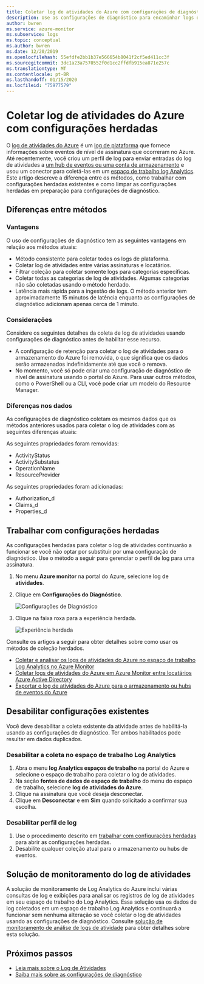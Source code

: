 ```yaml
---
title: Coletar log de atividades do Azure com configurações de diagnóstico (versão prévia) – Azure Monitor | Microsoft Docs
description: Use as configurações de diagnóstico para encaminhar logs de atividades do Azure para Azure Monitor logs, armazenamento do Azure ou hubs de eventos do Azure.
author: bwren
ms.service: azure-monitor
ms.subservice: logs
ms.topic: conceptual
ms.author: bwren
ms.date: 12/20/2019
ms.openlocfilehash: 55efdfe2bb1b37e566654b8041f2cf5ed411cc3f
ms.sourcegitcommit: 3dc1a23a7570552f0d1cc2ffdfb915ea871e257c
ms.translationtype: MT
ms.contentlocale: pt-BR
ms.lasthandoff: 01/15/2020
ms.locfileid: "75977579"
---
```

# <a name="collect-azure-activity-log-with-legacy-settings"></a>Coletar log de atividades do Azure com configurações herdadas
O [log de atividades do Azure](platform-logs-overview.md) é um [log de plataforma](platform-logs-overview.md) que fornece informações sobre eventos de nível de assinatura que ocorreram no Azure. Até recentemente, você criou um perfil de log para enviar entradas do log de atividades a [um hub de eventos ou uma conta de armazenamento](activity-log-export.md) e usou um conector para coletá-las em um [espaço de trabalho log Analytics](activity-log-collect.md). Este artigo descreve a diferença entre os métodos, como trabalhar com configurações herdadas existentes e como limpar as configurações herdadas em preparação para configurações de diagnóstico.


## <a name="differences-between-methods"></a>Diferenças entre métodos

### <a name="advantages"></a>Vantagens
O uso de configurações de diagnóstico tem as seguintes vantagens em relação aos métodos atuais:

- Método consistente para coletar todos os logs de plataforma.
- Coletar log de atividades entre várias assinaturas e locatários.
- Filtrar coleção para coletar somente logs para categorias específicas.
- Coletar todas as categorias de log de atividades. Algumas categorias não são coletadas usando o método herdado.
- Latência mais rápida para a ingestão de logs. O método anterior tem aproximadamente 15 minutos de latência enquanto as configurações de diagnóstico adicionam apenas cerca de 1 minuto.

### <a name="considerations"></a>Considerações
Considere os seguintes detalhes da coleta de log de atividades usando configurações de diagnóstico antes de habilitar esse recurso.

- A configuração de retenção para coletar o log de atividades para o armazenamento do Azure foi removida, o que significa que os dados serão armazenados indefinidamente até que você o remova.
- No momento, você só pode criar uma configuração de diagnóstico de nível de assinatura usando o portal do Azure. Para usar outros métodos, como o PowerShell ou a CLI, você pode criar um modelo do Resource Manager.


### <a name="differences-in-data"></a>Diferenças nos dados
As configurações de diagnóstico coletam os mesmos dados que os métodos anteriores usados para coletar o log de atividades com as seguintes diferenças atuais:

As seguintes propriedades foram removidas:

- ActivityStatus
- ActivitySubstatus
- OperationName
- ResourceProvider

As seguintes propriedades foram adicionadas:

- Authorization_d
- Claims_d
- Properties_d

## <a name="work-with-legacy-settings"></a>Trabalhar com configurações herdadas
As configurações herdadas para coletar o log de atividades continuarão a funcionar se você não optar por substituir por uma configuração de diagnóstico. Use o método a seguir para gerenciar o perfil de log para uma assinatura.

1. No menu **Azure monitor** na portal do Azure, selecione log de **atividades**.
3. Clique em **Configurações do Diagnóstico**.

   ![Configurações de Diagnóstico](media/diagnostic-settings-subscription/diagnostic-settings.png)

4. Clique na faixa roxa para a experiência herdada.

    ![Experiência herdada](media/diagnostic-settings-subscription/legacy-experience.png)


Consulte os artigos a seguir para obter detalhes sobre como usar os métodos de coleção herdados.

- [Coletar e analisar os logs de atividades do Azure no espaço de trabalho Log Analytics no Azure Monitor](activity-log-collect.md)
- [Coletar logs de atividades do Azure em Azure Monitor entre locatários Azure Active Directory](activity-log-collect-tenants.md)
- [Exportar o log de atividades do Azure para o armazenamento ou hubs de eventos do Azure](activity-log-export.md)

## <a name="disable-existing-settings"></a>Desabilitar configurações existentes
Você deve desabilitar a coleta existente da atividade antes de habilitá-la usando as configurações de diagnóstico. Ter ambos habilitados pode resultar em dados duplicados.

### <a name="disable-collection-into-log-analytics-workspace"></a>Desabilitar a coleta no espaço de trabalho Log Analytics

1. Abra o menu **log Analytics espaços de trabalho** na portal do Azure e selecione o espaço de trabalho para coletar o log de atividades.
2. Na seção **fontes de dados de espaço de trabalho** do menu do espaço de trabalho, selecione **log de atividades do Azure**.
3. Clique na assinatura que você deseja desconectar.
4. Clique em **Desconectar** e em **Sim** quando solicitado a confirmar sua escolha.

### <a name="disable-log-profile"></a>Desabilitar perfil de log

1. Use o procedimento descrito em [trabalhar com configurações herdadas](#work-with-legacy-settings) para abrir as configurações herdadas.
2. Desabilite qualquer coleção atual para o armazenamento ou hubs de eventos.



## <a name="activity-log-monitoring-solution"></a>Solução de monitoramento do log de atividades
A solução de monitoramento de Log Analytics do Azure inclui várias consultas de log e exibições para analisar os registros de log de atividades em seu espaço de trabalho do Log Analytics. Essa solução usa os dados de log coletados em um espaço de trabalho Log Analytics e continuará a funcionar sem nenhuma alteração se você coletar o log de atividades usando as configurações de diagnóstico. Consulte [solução de monitoramento de análise de logs de atividade](activity-log-collect.md#activity-logs-analytics-monitoring-solution) para obter detalhes sobre esta solução.

## <a name="next-steps"></a>Próximos passos

* [Leia mais sobre o Log de Atividades](../../azure-resource-manager/management/view-activity-logs.md)
* [Saiba mais sobre as configurações de diagnóstico](diagnostic-settings.md)
